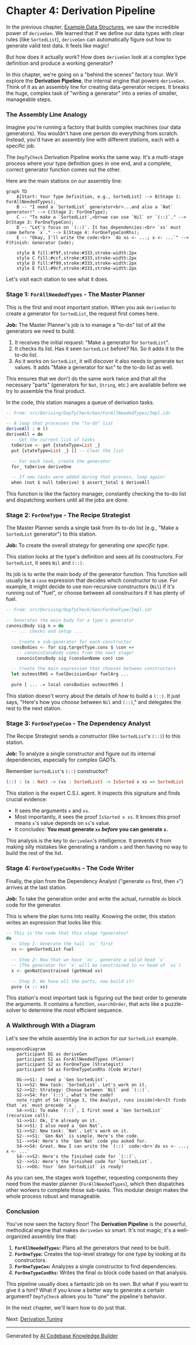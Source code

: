 # Chapter 4: Derivation Pipeline

In the previous chapter, [Example Data Structures](03_example_data_structures_.md), we saw the incredible power of `deriveGen`. We learned that if we define our data types with clear rules (like `SortedList`), `deriveGen` can automatically figure out how to generate valid test data. It feels like magic!

But how does it actually work? How does `deriveGen` look at a complex type definition and produce a working generator?

In this chapter, we're going on a "behind the scenes" factory tour. We'll explore the **Derivation Pipeline**, the internal engine that powers `deriveGen`. Think of it as an assembly line for creating data-generator recipes. It breaks the huge, complex task of "writing a generator" into a series of smaller, manageable steps.

### The Assembly Line Analogy

Imagine you're running a factory that builds complex machines (our data generators). You wouldn't have one person do everything from scratch. Instead, you'd have an assembly line with different stations, each with a specific job.

The `DepTyCheck` Derivation Pipeline works the same way. It's a multi-stage process where your type definition goes in one end, and a complete, correct generator function comes out the other.

Here are the main stations on our assembly line:

```mermaid
graph TD
    A[Start: Your Type Definition, e.g., SortedList] --> B(Stage 1: ForAllNeededTypes);
    B -- "I need a `SortedList` generator<br>...and also a `Nat` generator!" --> C(Stage 2: ForOneType);
    C -- "To make a `SortedList`,<br>we can use `Nil` or `(::)`." --> D(Stage 3: ForOneTypeCon);
    D -- "Let's focus on `(::)`. It has dependencies:<br> `xs` must come before `x`." --> E(Stage 4: ForOneTypeConRhs);
    E -- "Okay, I'll write the code:<br> `do xs <- ...; x <- ...`" --> F(Finish: Generator Code);

    style B fill:#f9f,stroke:#333,stroke-width:2px
    style C fill:#ccf,stroke:#333,stroke-width:2px
    style D fill:#f99,stroke:#333,stroke-width:2px
    style E fill:#9cf,stroke:#333,stroke-width:2px
```

Let's visit each station to see what it does.

### Stage 1: `ForAllNeededTypes` - The Master Planner

This is the first and most important station. When you ask `deriveGen` to create a generator for `SortedList`, the request first comes here.

**Job:** The Master Planner's job is to manage a "to-do" list of all the generators we need to build.

1.  It receives the initial request: "Make a generator for `SortedList`".
2.  It checks its list. Has it seen `SortedList` before? No. So it adds it to the to-do list.
3.  As it works on `SortedList`, it will discover it also needs to generate `Nat` values. It adds "Make a generator for `Nat`" to the to-do list as well.

This ensures that we don't do the same work twice and that all the necessary "parts" (generators for `Nat`, `String`, etc.) are available before we try to assemble the final product.

In the code, this station manages a queue of derivation tasks.

```idris
-- From: src/Deriving/DepTyCheck/Gen/ForAllNeededTypes/Impl.idr

-- A loop that processes the "to-do" list
deriveAll : m ()
deriveAll = do
  -- Get the current list of tasks
  toDerive <- get {stateType=List _}
  put {stateType=List _} [] -- Clear the list

  -- For each task, create the generator
  for_ toDerive deriveOne

  -- If new tasks were added during that process, loop again!
  when (not $ null toDerive) $ assert_total $ deriveAll
```
This function is like the factory manager, constantly checking the to-do list and dispatching workers until all the jobs are done.

### Stage 2: `ForOneType` - The Recipe Strategist

The Master Planner sends a single task from its to-do list (e.g., "Make a `SortedList` generator") to this station.

**Job:** To create the overall strategy for generating *one specific type*.

This station looks at the type's definition and sees all its constructors. For `SortedList`, it sees `Nil` and `(::)`.

Its job is to write the main body of the generator function. This function will usually be a `case` expression that decides which constructor to use. For example, it might decide to use non-recursive constructors (`Nil`) if it's running out of "fuel", or choose between all constructors if it has plenty of fuel.

```idris
-- From: src/Deriving/DepTyCheck/Gen/ForOneType/Impl.idr

-- Generates the main body for a type's generator
canonicBody sig n = do
  -- ... checks and setup ...

  -- Create a sub-generator for each constructor
  consBodies <- for sig.targetType.cons $ \con =>
    -- canonicConsBody comes from the next stage!
    canonicConsBody sig (consGenName con) con

  -- Create the main expression that chooses between constructors
  let outmostRHS = fuelDecisionExpr fuelArg ...

  pure [ ... .= local consBodies outmostRHS ]
```
This station doesn't worry about the details of *how* to build a `(::)`. It just says, "Here's how you *choose* between `Nil` and `(::)`," and delegates the rest to the next station.

### Stage 3: `ForOneTypeCon` - The Dependency Analyst

The Recipe Strategist sends a constructor (like `SortedList`'s `(::)`) to this station.

**Job:** To analyze a single constructor and figure out its internal dependencies, especially for complex GADTs.

Remember `SortedList`'s `(::)` constructor?

```idris
(::) : (x : Nat) -> (xs : SortedList) -> IsSorted x xs => SortedList
```
This station is the expert C.S.I. agent. It inspects this signature and finds crucial evidence:
- It sees the arguments `x` and `xs`.
- Most importantly, it sees the proof `IsSorted x xs`. It knows this proof means `x`'s value depends on `xs`'s value.
- It concludes: **You must generate `xs` *before* you can generate `x`.**

This analysis is the key to `deriveGen`'s intelligence. It prevents it from making silly mistakes like generating a random `x` and then having no way to build the rest of the list.

### Stage 4: `ForOneTypeConRhs` - The Code Writer

Finally, the plan from the Dependency Analyst ("generate `xs` first, then `x`") arrives at the last station.

**Job:** To take the generation order and write the actual, runnable `do` block code for the generator.

This is where the plan turns into reality. Knowing the order, this station writes an expression that looks like this:

```idris
-- This is the code that this stage *generates*
do
  -- Step 1: Generate the tail `xs` first
  xs <- genSortedList fuel

  -- Step 2: Now that we have `xs`, generate a valid head `x`
  -- (The generator for `x` will be constrained to <= head of `xs`)
  x <- genNatConstrained (getHead xs)

  -- Step 3: We have all the parts, now build it!
  pure (x :: xs)
```
This station's most important task is figuring out the best order to generate the arguments. It contains a function, `searchOrder`, that acts like a puzzle-solver to determine the most efficient sequence.

### A Walkthrough With a Diagram

Let's see the whole assembly line in action for our `SortedList` example.

```mermaid
sequenceDiagram
    participant DG as deriveGen
    participant S1 as ForAllNeededTypes (Planner)
    participant S2 as ForOneType (Strategist)
    participant S4 as ForOneTypeConRhs (Code Writer)

    DG->>S1: I need a `Gen SortedList`.
    S1->>S2: New task: `SortedList`. Let's work on it.
    S2->>S2: Strategy: Choose between `Nil` and `(::)`.
    S2->>S4: For `(::)`, what's the code?
    note right of S4: (Stage 3, the Analyst, runs inside)<br>It finds that `xs` must precede `x`.
    S4->>S1: To make `(::)`, I first need a `Gen SortedList` (recursive call).
    S1->>S1: Ok, I'm already on it.
    S4->>S1: I also need a `Gen Nat`.
    S1->>S2: New task: `Nat`. Let's work on it.
    S2-->>S1: `Gen Nat` is simple. Here's the code.
    S1-->>S4: Here's the `Gen Nat` code you asked for.
    S4->>S4: Great. Now I can write the `(::)` code:<br>`do xs <- ...; x <- ...`
    S4-->>S2: Here's the finished code for `(::)`.
    S2-->>S1: Here's the finished code for `SortedList`.
    S1-->>DG: Your `Gen SortedList` is ready!
```
As you can see, the stages work together, requesting components they need from the master planner (`ForAllNeededTypes`), which then dispatches other workers to complete those sub-tasks. This modular design makes the whole process robust and manageable.

### Conclusion

You've now seen the factory floor! The **Derivation Pipeline** is the powerful, methodical engine that makes `deriveGen` so smart. It's not magic; it's a well-organized assembly line that:

1.  **`ForAllNeededTypes`:** Plans all the generators that need to be built.
2.  **`ForOneType`:** Creates the top-level strategy for one type by looking at its constructors.
3.  **`ForOneTypeCon`:** Analyzes a single constructor to find dependencies.
4.  **`ForOneTypeConRhs`:** Writes the final `do` block code based on that analysis.

This pipeline usually does a fantastic job on its own. But what if you want to give it a hint? What if you know a better way to generate a certain argument? `DepTyCheck` allows you to "tune" the pipeline's behavior.

In the next chapter, we'll learn how to do just that.

Next: [Derivation Tuning](05_derivation_tuning_.md)

---

Generated by [AI Codebase Knowledge Builder](https://github.com/The-Pocket/Tutorial-Codebase-Knowledge)